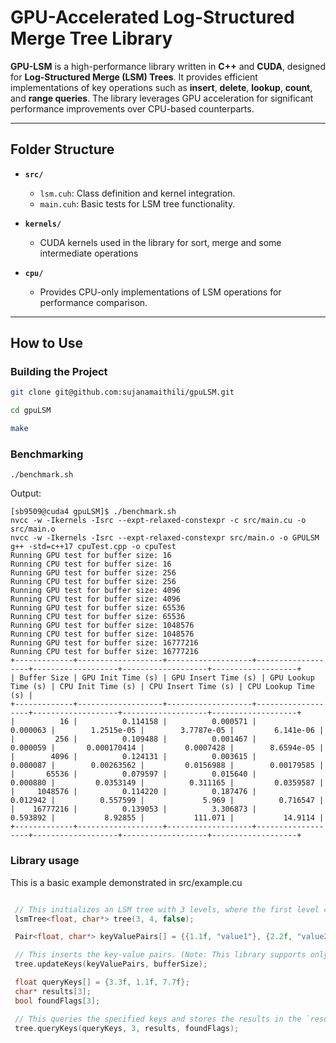 # GPU-Accelerated Log-Structured Merge Tree Library

**GPU-LSM** is a high-performance library written in **C++** and **CUDA**, designed for **Log-Structured Merge (LSM) Trees**. It provides efficient implementations of key operations such as **insert**, **delete**, **lookup**, **count**, and **range queries**. The library leverages GPU acceleration for significant performance improvements over CPU-based counterparts.

---

## Folder Structure

- **`src/`**  
  - `lsm.cuh`: Class definition and kernel integration.
  - `main.cuh`: Basic tests for LSM tree functionality.
  
- **`kernels/`**  
  - CUDA kernels used in the library for sort, merge and some intermediate operations
   
- **`cpu/`**  
   - Provides CPU-only implementations of LSM operations for performance comparison.

---

## How to Use

### Building the Project

   ```bash
   git clone git@github.com:sujanamaithili/gpuLSM.git

   cd gpuLSM
  
   make
   ```

### Benchmarking
    
    ./benchmark.sh 

Output: 

```
[sb9509@cuda4 gpuLSM]$ ./benchmark.sh
nvcc -w -Ikernels -Isrc --expt-relaxed-constexpr -c src/main.cu -o src/main.o
nvcc -w -Ikernels -Isrc --expt-relaxed-constexpr src/main.o -o GPULSM
g++ -std=c++17 cpuTest.cpp -o cpuTest
Running GPU test for buffer size: 16
Running CPU test for buffer size: 16
Running GPU test for buffer size: 256
Running CPU test for buffer size: 256
Running GPU test for buffer size: 4096
Running CPU test for buffer size: 4096
Running GPU test for buffer size: 65536
Running CPU test for buffer size: 65536
Running GPU test for buffer size: 1048576
Running CPU test for buffer size: 1048576
Running GPU test for buffer size: 16777216
Running CPU test for buffer size: 16777216
+-------------+-------------------+-------------------+-------------------+-------------------+-------------------+-------------------+
| Buffer Size | GPU Init Time (s) | GPU Insert Time (s) | GPU Lookup Time (s) | CPU Init Time (s) | CPU Insert Time (s) | CPU Lookup Time (s) |
+-------------+-------------------+-------------------+-------------------+-------------------+-------------------+-------------------+
|          16 |          0.114158 |          0.000571 |          0.000063 |        1.2515e-05 |        3.7787e-05 |         6.141e-06 |
|         256 |          0.109488 |          0.001467 |          0.000059 |       0.000170414 |         0.0007428 |        8.6594e-05 |
|        4096 |          0.124131 |          0.003615 |          0.000087 |        0.00263562 |         0.0156988 |        0.00179585 |
|       65536 |          0.079597 |          0.015640 |          0.000880 |         0.0353149 |          0.311165 |         0.0359587 |
|     1048576 |          0.114220 |          0.187476 |          0.012942 |          0.557599 |             5.969 |          0.716547 |
|    16777216 |          0.139053 |          3.306873 |          0.593892 |           8.92855 |           111.071 |           14.9114 |
+-------------+-------------------+-------------------+-------------------+-------------------+-------------------+-------------------+
```

### Library usage 

   This is a basic example demonstrated in src/example.cu

```cpp

 // This initializes an LSM tree with 3 levels, where the first level can accommodate 4 <float, char*> pairs.
 lsmTree<float, char*> tree(3, 4, false);

 Pair<float, char*> keyValuePairs[] = {{1.1f, "value1"}, {2.2f, "value2"}, {3.3f, "value3"}, {4.4f, "value4"}};

 // This inserts the key-value pairs. (Note: This library supports only batch inserts of size equal to level 0's capacity at once.)
 tree.updateKeys(keyValuePairs, bufferSize); 

 float queryKeys[] = {3.3f, 1.1f, 7.7f};
 char* results[3];
 bool foundFlags[3];

 // This queries the specified keys and stores the results in the `results` array. The `foundFlags` array is set to `true` for found keys. (Note: Lookups need not match the size of level 0.)
 tree.queryKeys(queryKeys, 3, results, foundFlags);

```


   
    
